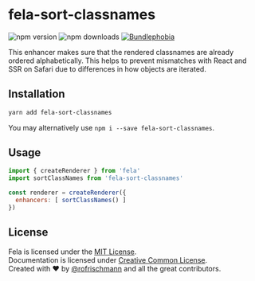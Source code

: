 # fela-sort-classnames

<img alt="npm version" src="https://badge.fury.io/js/fela-sort-classnames.svg"> <img alt="npm downloads" src="https://img.shields.io/npm/dm/fela-sort-classnames.svg"> <a href="https://bundlephobia.com/result?p=fela-sort-classnames@latest"><img alt="Bundlephobia" src="https://img.shields.io/bundlephobia/minzip/fela-sort-classnames.svg"></a>

This enhancer makes sure that the rendered classnames are already ordered alphabetically. This helps to prevent mismatches with React and SSR on Safari due to differences in how objects are iterated.

## Installation
```sh
yarn add fela-sort-classnames
```
You may alternatively use `npm i --save fela-sort-classnames`.

## Usage
```javascript
import { createRenderer } from 'fela'
import sortClassNames from 'fela-sort-classnames'

const renderer = createRenderer({
  enhancers: [ sortClassNames() ]
})
```
## License
Fela is licensed under the [MIT License](http://opensource.org/licenses/MIT).<br>
Documentation is licensed under [Creative Common License](http://creativecommons.org/licenses/by/4.0/).<br>
Created with ♥ by [@rofrischmann](http://rofrischmann.de) and all the great contributors.
